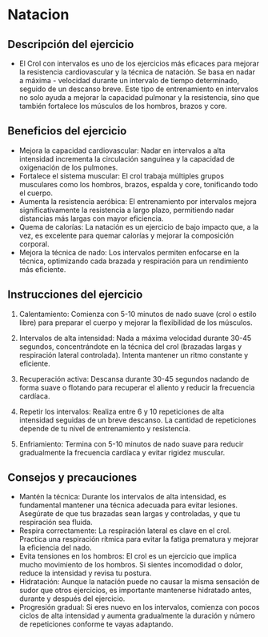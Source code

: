 # Natacion

## Descripción del ejercicio

- El Crol con intervalos es uno de los ejercicios más eficaces para mejorar la resistencia cardiovascular y la técnica de natación. Se basa en nadar a máxima - velocidad durante un intervalo de tiempo determinado, seguido de un descanso breve. Este tipo de entrenamiento en intervalos no solo ayuda a mejorar la capacidad pulmonar y la resistencia, sino que también fortalece los músculos de los hombros, brazos y core.

## Beneficios del ejercicio

- Mejora la capacidad cardiovascular: Nadar en intervalos a alta intensidad incrementa la circulación sanguínea y la capacidad de oxigenación de los pulmones.
- Fortalece el sistema muscular: El crol trabaja múltiples grupos musculares como los hombros, brazos, espalda y core, tonificando todo el cuerpo.
- Aumenta la resistencia aeróbica: El entrenamiento por intervalos mejora significativamente la resistencia a largo plazo, permitiendo nadar distancias más largas con mayor eficiencia.
- Quema de calorías: La natación es un ejercicio de bajo impacto que, a la vez, es excelente para quemar calorías y mejorar la composición corporal.
- Mejora la técnica de nado: Los intervalos permiten enfocarse en la técnica, optimizando cada brazada y respiración para un rendimiento más eficiente.

## Instrucciones del ejercicio

1. Calentamiento: Comienza con 5-10 minutos de nado suave (crol o estilo libre) para preparar el cuerpo y mejorar la flexibilidad de los músculos.

2. Intervalos de alta intensidad: Nada a máxima velocidad durante 30-45 segundos, concentrándote en la técnica del crol (brazadas largas y respiración lateral controlada). Intenta mantener un ritmo constante y eficiente.

3. Recuperación activa: Descansa durante 30-45 segundos nadando de forma suave o flotando para recuperar el aliento y reducir la frecuencia cardíaca.

4. Repetir los intervalos: Realiza entre 6 y 10 repeticiones de alta intensidad seguidas de un breve descanso. La cantidad de repeticiones depende de tu nivel de entrenamiento y resistencia.

5. Enfriamiento: Termina con 5-10 minutos de nado suave para reducir gradualmente la frecuencia cardíaca y evitar rigidez muscular.

## Consejos y precauciones

- Mantén la técnica: Durante los intervalos de alta intensidad, es fundamental mantener una técnica adecuada para evitar lesiones. Asegúrate de que tus brazadas sean largas y controladas, y que tu respiración sea fluida.
- Respira correctamente: La respiración lateral es clave en el crol. Practica una respiración rítmica para evitar la fatiga prematura y mejorar la eficiencia del nado.
- Evita tensiones en los hombros: El crol es un ejercicio que implica mucho movimiento de los hombros. Si sientes incomodidad o dolor, reduce la intensidad y revisa tu postura.
- Hidratación: Aunque la natación puede no causar la misma sensación de sudor que otros ejercicios, es importante mantenerse hidratado antes, durante y después del ejercicio.
- Progresión gradual: Si eres nuevo en los intervalos, comienza con pocos ciclos de alta intensidad y aumenta gradualmente la duración y número de repeticiones conforme te vayas adaptando.
